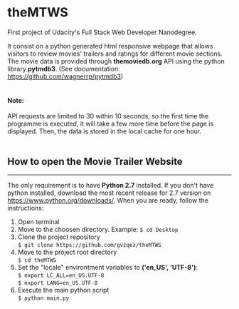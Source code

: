 # theMTWS
First project of Udacity's Full Stack Web Developer Nanodegree.

It consist on a python generated html responsive webpage that allows visitors to review movies' trailers and ratings for different movie sections. The movie data is provided through **themoviedb.org** API using the python library **pytmdb3**. (See documentation: https://github.com/wagnerrp/pytmdb3)
<br />
<br />
#### Note:
API requests are limited to 30 within 10 seconds, so the first time the programme is executed, it will take a few more time before the page is displayed. Then, the data is stored in the local cache for one hour.
<br />
<br />
## How to open the Movie Trailer Website
--------------
The only requirement is to have **Python 2.7** installed. If you don't have python installed, download the most recent release for 2.7 version on https://www.python.org/downloads/. When you are ready, follow the instructions:
<br />
1. Open terminal
2. Move to the choosen directory. Example:  ```$ cd Desktop```
3. Clone the project repository <br />
```$ git clone https://github.com/gvzqez/theMTWS```
4. Move to the project root directory <br />
 ```$ cd theMTWS```
5. Set the "locale" environtment variables to **('en_US', 'UTF-8')**: <br />
```$ export LC_ALL=en_US.UTF-8``` <br />
 ```$ export LANG=en_US.UTF-8```
6. Execute the main python script <br />
 ```$ python main.py```



